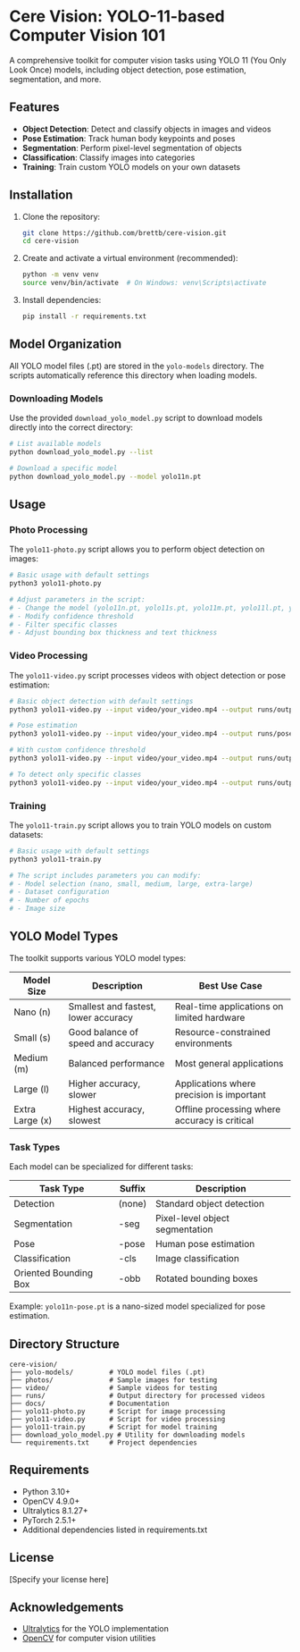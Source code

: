 # Cere Vision: YOLO-11-based Computer Vision 101

A comprehensive toolkit for computer vision tasks using YOLO 11 (You Only Look Once) models, including object detection, pose estimation, segmentation, and more.

## Features
- **Object Detection**: Detect and classify objects in images and videos
- **Pose Estimation**: Track human body keypoints and poses
- **Segmentation**: Perform pixel-level segmentation of objects
- **Classification**: Classify images into categories
- **Training**: Train custom YOLO models on your own datasets

## Installation

1. Clone the repository:
   ```bash
   git clone https://github.com/brettb/cere-vision.git
   cd cere-vision
   ```

2. Create and activate a virtual environment (recommended):
   ```bash
   python -m venv venv
   source venv/bin/activate  # On Windows: venv\Scripts\activate
   ```

3. Install dependencies:
   ```bash
   pip install -r requirements.txt
   ```

## Model Organization

All YOLO model files (.pt) are stored in the `yolo-models` directory. The scripts automatically reference this directory when loading models.

### Downloading Models

Use the provided `download_yolo_model.py` script to download models directly into the correct directory:

```bash
# List available models
python download_yolo_model.py --list

# Download a specific model
python download_yolo_model.py --model yolo11n.pt
```

## Usage

### Photo Processing

The `yolo11-photo.py` script allows you to perform object detection on images:

```bash
# Basic usage with default settings
python3 yolo11-photo.py

# Adjust parameters in the script:
# - Change the model (yolo11n.pt, yolo11s.pt, yolo11m.pt, yolo11l.pt, yolo11x.pt)
# - Modify confidence threshold
# - Filter specific classes
# - Adjust bounding box thickness and text thickness
```

### Video Processing

The `yolo11-video.py` script processes videos with object detection or pose estimation:

```bash
# Basic object detection with default settings
python3 yolo11-video.py --input video/your_video.mp4 --output runs/output.mp4

# Pose estimation
python3 yolo11-video.py --input video/your_video.mp4 --output runs/pose_output.mp4 --model yolo11n-pose.pt --task pose

# With custom confidence threshold
python3 yolo11-video.py --input video/your_video.mp4 --output runs/output.mp4 --conf 0.7

# To detect only specific classes
python3 yolo11-video.py --input video/your_video.mp4 --output runs/output.mp4 --classes person car
```

### Training

The `yolo11-train.py` script allows you to train YOLO models on custom datasets:

```bash
# Basic usage with default settings
python3 yolo11-train.py

# The script includes parameters you can modify:
# - Model selection (nano, small, medium, large, extra-large)
# - Dataset configuration
# - Number of epochs
# - Image size
```

## YOLO Model Types

The toolkit supports various YOLO model types:

| Model Size | Description | Best Use Case |
|------------|-------------|---------------|
| Nano (n)   | Smallest and fastest, lower accuracy | Real-time applications on limited hardware |
| Small (s)  | Good balance of speed and accuracy | Resource-constrained environments |
| Medium (m) | Balanced performance | Most general applications |
| Large (l)  | Higher accuracy, slower | Applications where precision is important |
| Extra Large (x) | Highest accuracy, slowest | Offline processing where accuracy is critical |

### Task Types

Each model can be specialized for different tasks:

| Task Type | Suffix | Description |
|-----------|--------|-------------|
| Detection | (none) | Standard object detection |
| Segmentation | -seg | Pixel-level object segmentation |
| Pose | -pose | Human pose estimation |
| Classification | -cls | Image classification |
| Oriented Bounding Box | -obb | Rotated bounding boxes |

Example: `yolo11n-pose.pt` is a nano-sized model specialized for pose estimation.

## Directory Structure

```
cere-vision/
├── yolo-models/         # YOLO model files (.pt)
├── photos/              # Sample images for testing
├── video/               # Sample videos for testing
├── runs/                # Output directory for processed videos
├── docs/                # Documentation
├── yolo11-photo.py      # Script for image processing
├── yolo11-video.py      # Script for video processing
├── yolo11-train.py      # Script for model training
├── download_yolo_model.py # Utility for downloading models
└── requirements.txt     # Project dependencies
```

## Requirements

- Python 3.10+
- OpenCV 4.9.0+
- Ultralytics 8.1.27+
- PyTorch 2.5.1+
- Additional dependencies listed in requirements.txt

## License

[Specify your license here]

## Acknowledgements

- [Ultralytics](https://github.com/ultralytics/ultralytics) for the YOLO implementation
- [OpenCV](https://opencv.org/) for computer vision utilities
